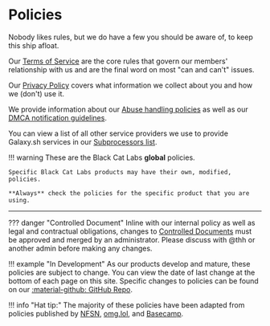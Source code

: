# Policies
Nobody likes rules, but we do have a few you should be aware of, to keep this ship afloat.

Our [Terms of Service](terms.md) are the core rules that govern our members' relationship with us and are the final word on most "can and can't" issues.

Our [Privacy Policy](privacy.md) covers what information we collect about you and how we (don't) use it.

We provide information about our [Abuse handling policies](abuse.md) as well as our [DMCA notification guidelines](dmca.md).

You can view a list of all other service providers we use to provide Galaxy.sh services in our [Subprocessors list](subprocessors.md).

!!! warning
    These are the Black Cat Labs **global** policies. 
    
    Specific Black Cat Labs products may have their own, modified, policies.

    **Always** check the policies for the specific product that you are using.

---
??? danger "Controlled Document"
    Inline with our internal policy as well as legal and contractual obligations, changes to [Controlled Documents](../meta/editing/controlled-documents.md) must be approved and merged by an administrator. Please discuss with @thh or another admin before making any changes.

!!! example "In Development"
    As our products develop and mature, these policies are subject to change. You can view the date of last change at the bottom of each page on this site. Specific changes to policies can be found on our [:material-github: GitHub Repo](https://github.com/blackcat-labs/blackcatlabs-wiki/tree/main/docs/policies).

!!! info "Hat tip:"
    The majority of these policies have been adapted from policies published by [NFSN](https://www.nearlyfreespeech.net/policies), [omg.lol](https://github.com/neatnik/omg.lol/tree/main/info/About), and [Basecamp](https://github.com/basecamp/policies/tree/master).